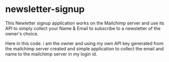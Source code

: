 # newsletter-signup
This Newletter signup application works on the Mailchimp server and use its API to simply collect your Name &amp; Email to subscribe to a newsletter of the owner's choice. 

Here in this code. i am the owner and using my own API key generated from the mailchimp server 
created and simple application to collect the email and name to the mailchimp server in my login id.

